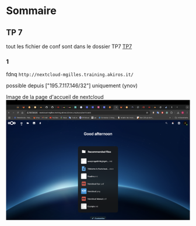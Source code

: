 # Sommaire 



## TP 7


tout les fichier de conf sont dans le dossier TP7 [TP7](./tp7/)

### 1

fdnq `http://nextcloud-mgilles.training.akiros.it/`

possible depuis ["195.7.117.146/32"] uniquement (ynov)

Image de la page d'accueil de nextcloud 
![image](./ouije.png)




